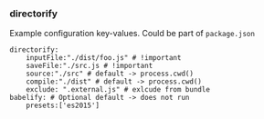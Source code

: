 ### directorify
Example configuration key-values. Could be part of `package.json`
```livescript
directorify:
    inputFile:"./dist/foo.js" # !important
    saveFile:"./src.js # !important
    source:"./src" # default -> process.cwd()
    compile:"./dist" # default -> process.cwd() 
    exclude: ".external.js" # exlcude from bundle 
babelify: # Optional default -> does not run
    presets:['es2015']
```
